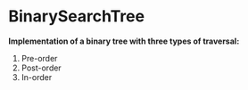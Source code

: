 # BinarySearchTree
**Implementation of a binary tree with three types of traversal:**
1. Pre-order
2. Post-order
3. In-order

